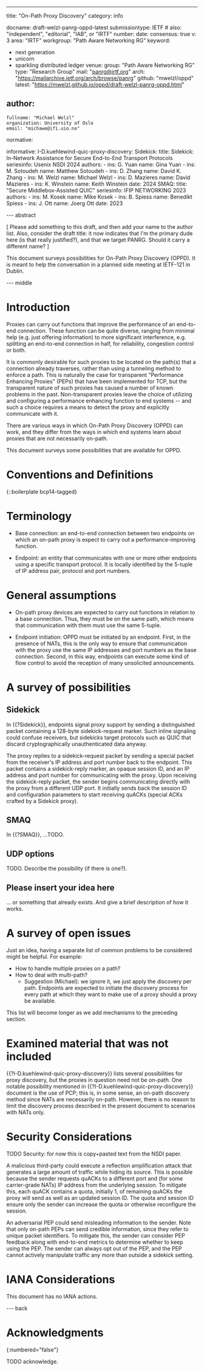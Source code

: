 ---
title: "On-Path Proxy Discovery"
category: info

docname: draft-welzl-panrg-oppd-latest
submissiontype: IETF  # also: "independent", "editorial", "IAB", or "IRTF"
number:
date:
consensus: true
v: 3
area: "IRTF"
workgroup: "Path Aware Networking RG"
keyword:
 - next generation
 - unicorn
 - sparkling distributed ledger
venue:
  group: "Path Aware Networking RG"
  type: "Research Group"
  mail: "panrg@irtf.org"
  arch: "https://mailarchive.ietf.org/arch/browse/panrg"
  github: "mwelzl/oppd"
  latest: "https://mwelzl.github.io/oppd/draft-welzl-panrg-oppd.html"

author:
 -
    fullname: "Michael Welzl"
    organization: University of Oslo
    email: "michawe@ifi.uio.no"

normative:

informative:
  I-D.kuehlewind-quic-proxy-discovery:
  Sidekick:
      title: Sidekick: In-Network Assistance for Secure End-to-End Transport Protocols
      seriesinfo: Usenix NSDI 2024
      authors:
        -
          ins: G. Yuan
          name: Gina Yuan
        -
          ins: M. Sotoudeh
          name: Matthew Sotoudeh
        -
          ins: D. Zhang
          name: David K. Zhang
        -
          ins: M. Welzl
          name: Michael Welzl
        -
          ins: D. Mazieres
          name: David Mazieres
        -
          ins: K. Winstein
          name: Keith Winstein
      date: 2024
  SMAQ:
      title: "Secure Middlebox-Assisted QUIC"
      seriesinfo:
          IFIP NETWORKING 2023
      authors:
      -
        ins: M. Kosek
        name: Mike Kosek
      -
        ins: B. Spiess
        name: Benedikt Spiess
      -
        ins: J. Ott
        name: Joerg Ott
    date: 2023


--- abstract

[ Please add something to this draft, and then add your name to the author list. Also, consider the draft title: it now indicates that I'm the primary dude here (is that really justified?), and that we target PANRG. Should it carry a different name? ]

This document surveys possibilities for On-Path Proxy Discovery (OPPD). It is meant to help the conversation in a planned side meeting at IETF-121 in Dublin.


--- middle

# Introduction

Proxies can carry out functions that improve the performance of an end-to-end connection. These function can be quite diverse, ranging from minimal help (e.g. just offering information) to more significant interference, e.g. splitting an end-to-end connection in half, for reliability, congestion control or both.

It is commonly desirable for such proxies to be located on the path(s) that a connection already traverses, rather than using a tunneling method to enforce a path. This is naturally the case for transparent "Performance Enhancing Proxies" (PEPs) that have been implemented for TCP, but the transparent nature of such proxies has caused a number of known problems in the past. Non-transparent proxies leave the choice of utilizing and configuring a performance enhancing function to end systems -- and such a choice requires a means to detect the proxy and explicitly communicate with it.

There are various ways in which On-Path Proxy Discovery (OPPD) can work, and they differ from the ways in which end systems learn about proxies that are not necessarily on-path.

This document surveys some possibilities that are available for OPPD.


# Conventions and Definitions

{::boilerplate bcp14-tagged}

# Terminology

* Base connection: an end-to-end connection between two endpoints on which an on-path proxy is expect to carry out a performance-improving function.

* Endpoint: an entity that communicates with one or more other endpoints using a specific transport protocol. It is locally identified by the 5-tuple of IP address pair, protocol and port numbers.

# General assumptions

* On-path proxy devices are expected to carry out functions in relation to a base connection. Thus, they must be on the same path, which means that communication with them must use the same 5-tuple.

* Endpoint initiation: OPPD must be initiated by an endpoint. First, in the presence of NATs, this is the only way to ensure that communication with the proxy use the same IP addresses and port numbers as the base connection. Second, in this way, endpoints can execute some kind of flow control to avoid the reception of many unsolicited announcements.

# A survey of possibilities

## Sidekick

In {{?Sidekick}}, endpoints signal proxy support by sending a distinguished packet containing a 128-byte sidekick-request marker. Such inline signaling could confuse receivers, but sidekicks target protocols such as QUIC that discard cryptographically unauthenticated data anyway.

The proxy replies to a sidekick-request packet by sending a special packet from the receiver's IP address and port number back to the endpoint. This packet contains a sidekick-reply marker, an opaque session ID, and an IP address and port number for communicating with the proxy. Upon receiving the sidekick-reply packet, the sender begins communicating directly with the proxy from a different UDP port. It initially sends back the session ID and configuration parameters to start receiving quACKs (special ACKs crafted by a Sidekick proxy).

## SMAQ

In {{?SMAQ}}, ...TODO.

## UDP options

TODO. Describe the possibility (if there is one?).

## Please insert your idea here

... or something that already exists. And give a brief description of how it works.


# A survey of open issues

Just an idea, having a separate list of common problems to be considered might be helpful. For example:

* How to handle multiple proxies on a path?
* How to deal with multi-path?
  * Suggestion (Michael): we ignore it, we just apply the discovery per path. Endpoints are expected to initiate the discovery process for every path at which they want to make use of a proxy should a proxy be available.

This list will become longer as we add mechanisms to the preceding section.


# Examined material that was not included

{{?I-D.kuehlewind-quic-proxy-discovery}} lists several possibilities for proxy discovery, but the proxies in question need not be on-path. One notable possibility mentioned in {{?I-D.kuehlewind-quic-proxy-discovery}} document is the use of PCP; this is, in some sense, an on-path discovery method since NATs are necessarily on-path. However, there is no reason to limit the discovery process described in the present document to scenarios with NATs only.


# Security Considerations

TODO Security: for now this is copy+pasted text from the NSDI paper.

A malicious third-party could execute a reflection amplification attack that generates a large amount of traffic while hiding its source. This is possible because the sender requests quACKs to a different port and (for some carrier-grade NATs) IP address from the underlying session. To mitigate this, each quACK contains a quota, initially 1, of remaining quACKs the proxy will send as well as an updated session ID. The quota and session ID ensure only the sender can increase the quota or otherwise reconfigure the session.

An adversarial PEP could send misleading information to the sender. Note that only on-path PEPs can send credible information, since they refer to unique packet identifiers. To mitigate this, the sender can consider PEP feedback along with end-to-end metrics to determine whether to keep using the PEP. The sender can always opt out of the PEP, and the PEP cannot actively manipulate traffic any more than outside a sidekick setting.


# IANA Considerations

This document has no IANA actions.


--- back

# Acknowledgments
{:numbered="false"}

TODO acknowledge.
